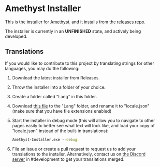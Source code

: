# Amethyst Installer

This is the installer for [Amethyst](https://github.com/KinectToVR/Amethyst), and it installs from the [releases repo](https://github.com/KinectToVR/Amethyst-Releases).

The installer is currently in an **UNFINISHED** state, and actively being developed.

## Translations

If you would like to contribute to this project by translating strings for other languages, you may do the following:

1. Download the latest installer from Releases.

2. Throw the installer into a folder of your choice.

3. Create a folder called "Lang" in this folder.

4. Download [this file](https://raw.githubusercontent.com/KinectToVR/Amethyst-Installer/main/Amethyst-Installer/Resources/Lang/en.json) to the "Lang" folder, and rename it to "locale.json" (make sure that you have file extensions enabled)

5. Start the installer in debug mode (this will allow you to navigate to other pages easily to better see what text will look like, and load your copy of "locale.json" instead of the built-in translations):
   
   ```cmd
   Amethyst-Installer.exe --debug
   ```

6. File an issue or create a pull request to request us to add your translations to the installer. Alternatively, contact us on [the Discord server](https://discord.gg/YBQCRDG) in #development to get your translations merged.
